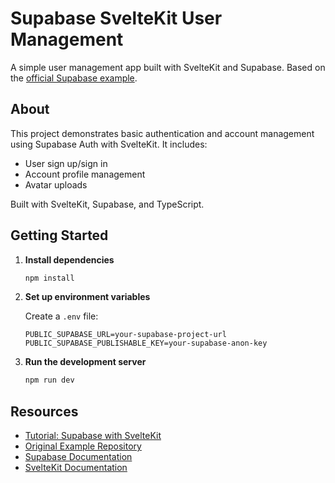 # Supabase SvelteKit User Management

A simple user management app built with SvelteKit and Supabase. Based on the [official Supabase example](https://github.com/supabase/supabase/tree/master/examples/user-management/sveltekit-user-management).

## About

This project demonstrates basic authentication and account management using Supabase Auth with SvelteKit. It includes:

- User sign up/sign in
- Account profile management
- Avatar uploads

Built with SvelteKit, Supabase, and TypeScript.

## Getting Started

1. **Install dependencies**
   ```sh
   npm install
   ```

2. **Set up environment variables**
   
   Create a `.env` file:
   ```env
   PUBLIC_SUPABASE_URL=your-supabase-project-url
   PUBLIC_SUPABASE_PUBLISHABLE_KEY=your-supabase-anon-key
   ```

3. **Run the development server**
   ```sh
   npm run dev
   ```

## Resources

- [Tutorial: Supabase with SvelteKit](https://supabase.com/docs/guides/getting-started/tutorials/with-sveltekit)
- [Original Example Repository](https://github.com/supabase/supabase/tree/master/examples/user-management/sveltekit-user-management)
- [Supabase Documentation](https://supabase.com/docs)
- [SvelteKit Documentation](https://kit.svelte.dev/docs)
